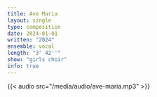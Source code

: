 ```yaml
---
title: Ave Maria
layout: single
type: composition
date: 2024-01-01
written: "2024"
ensemble: vocal
length: "3' 42''"
show: "girls choir"
info: true
---
```


{{< audio src="/media/audio/ave-maria.mp3" >}}
